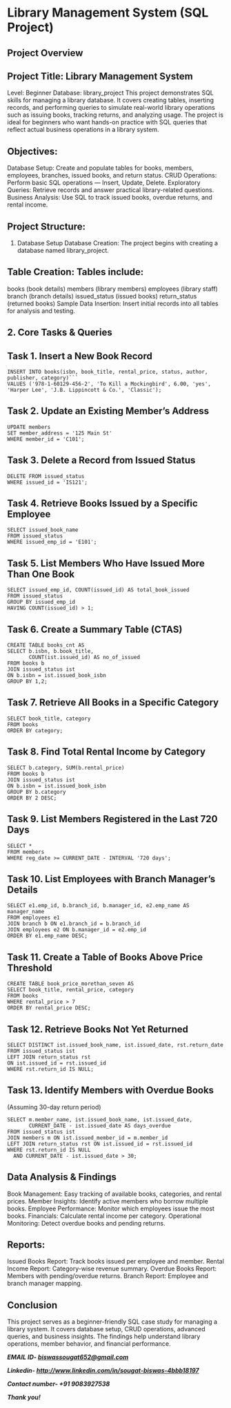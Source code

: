 # Library Management System (SQL Project)
## Project Overview
## Project Title: Library Management System
Level: Beginner
Database: library_project
This project demonstrates SQL skills for managing a library database. It covers creating tables, inserting records, and performing queries to simulate real-world library operations such as issuing books, tracking returns, and analyzing usage.
The project is ideal for beginners who want hands-on practice with SQL queries that reflect actual business operations in a library system.
## Objectives:
Database Setup: Create and populate tables for books, members, employees, branches, issued books, and return status.
CRUD Operations: Perform basic SQL operations — Insert, Update, Delete.
Exploratory Queries: Retrieve records and answer practical library-related questions.
Business Analysis: Use SQL to track issued books, overdue returns, and rental income.
## Project Structure:
1. Database Setup
Database Creation: The project begins with creating a database named library_project.
## Table Creation: Tables include:

books (book details)
members (library members)
employees (library staff)
branch (branch details)
issued_status (issued books)
return_status (returned books)
Sample Data Insertion: Insert initial records into all tables for analysis and testing.
## 2. Core Tasks & Queries

## Task 1. Insert a New Book Record
```
INSERT INTO books(isbn, book_title, rental_price, status, author, publisher, category)```
VALUES ('978-1-60129-456-2', 'To Kill a Mockingbird', 6.00, 'yes', 'Harper Lee', 'J.B. Lippincott & Co.', 'Classic');

```
## Task 2. Update an Existing Member’s Address
```
UPDATE members
SET member_address = '125 Main St'
WHERE member_id = 'C101';
```

## Task 3. Delete a Record from Issued Status 
```
DELETE FROM issued_status
WHERE issued_id = 'IS121';
```

## Task 4. Retrieve Books Issued by a Specific Employee
```
SELECT issued_book_name
FROM issued_status
WHERE issued_emp_id = 'E101';
```
## Task 5. List Members Who Have Issued More Than One Book
```
SELECT issued_emp_id, COUNT(issued_id) AS total_book_issued
FROM issued_status
GROUP BY issued_emp_id
HAVING COUNT(issued_id) > 1;
```
## Task 6. Create a Summary Table (CTAS)
```
CREATE TABLE books_cnt AS
SELECT b.isbn, b.book_title,
       COUNT(ist.issued_id) AS no_of_issued
FROM books b
JOIN issued_status ist
ON b.isbn = ist.issued_book_isbn
GROUP BY 1,2;
```
## Task 7. Retrieve All Books in a Specific Category
```
SELECT book_title, category
FROM books
ORDER BY category;
```
## Task 8. Find Total Rental Income by Category
```
SELECT b.category, SUM(b.rental_price)
FROM books b
JOIN issued_status ist
ON b.isbn = ist.issued_book_isbn
GROUP BY b.category
ORDER BY 2 DESC;
```
## Task 9. List Members Registered in the Last 720 Days
```
SELECT *
FROM members
WHERE reg_date >= CURRENT_DATE - INTERVAL '720 days';
```
## Task 10. List Employees with Branch Manager’s Details
```
SELECT e1.emp_id, b.branch_id, b.manager_id, e2.emp_name AS manager_name
FROM employees e1
JOIN branch b ON e1.branch_id = b.branch_id
JOIN employees e2 ON b.manager_id = e2.emp_id
ORDER BY e1.emp_name DESC;
```
## Task 11. Create a Table of Books Above Price Threshold
```
CREATE TABLE book_price_morethan_seven AS
SELECT book_title, rental_price, category
FROM books
WHERE rental_price > 7
ORDER BY rental_price DESC;
```
## Task 12. Retrieve Books Not Yet Returned
```
SELECT DISTINCT ist.issued_book_name, ist.issued_date, rst.return_date
FROM issued_status ist
LEFT JOIN return_status rst
ON ist.issued_id = rst.issued_id
WHERE rst.return_id IS NULL;
```
## Task 13. Identify Members with Overdue Books
(Assuming 30-day return period)
```
SELECT m.member_name, ist.issued_book_name, ist.issued_date,
       CURRENT_DATE - ist.issued_date AS days_overdue
FROM issued_status ist
JOIN members m ON ist.issued_member_id = m.member_id
LEFT JOIN return_status rst ON ist.issued_id = rst.issued_id
WHERE rst.return_id IS NULL
  AND CURRENT_DATE - ist.issued_date > 30;
```
## Data Analysis & Findings
Book Management: Easy tracking of available books, categories, and rental prices.
Member Insights: Identify active members who borrow multiple books.
Employee Performance: Monitor which employees issue the most books.
Financials: Calculate rental income per category.
Operational Monitoring: Detect overdue books and pending returns.
## Reports:
Issued Books Report: Track books issued per employee and member.
Rental Income Report: Category-wise revenue summary.
Overdue Books Report: Members with pending/overdue returns.
Branch Report: Employee and branch manager mapping.
## Conclusion
This project serves as a beginner-friendly SQL case study for managing a library system. It covers database setup, CRUD operations, advanced queries, and business insights. The findings help understand library operations, member behavior, and financial performance.

***EMAIL ID- biswassougat652@gmail.com***

***Linkedin- http://www.linkedin.com/in/sougat-biswas-4bbb18197***

***Contact number- +91 9083927538***

***Thank you!***
